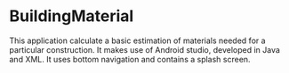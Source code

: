# BuildingMaterial
This application calculate a basic estimation of materials needed for a particular construction. It makes use of Android studio, developed in Java and XML. It uses bottom navigation and contains a splash screen.
